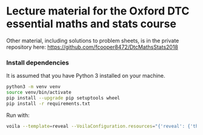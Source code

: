 # Lecture material for the Oxford DTC essential maths and stats course

Other material, including solutions to problem sheets, is in the private repository here:
<https://github.com/fcooper8472/DtcMathsStats2018>


### Install dependencies

It is assumed that you have Python 3 installed on your machine.

```bash
python3 -m venv venv
source venv/bin/activate
pip install --upgrade pip setuptools wheel
pip install -r requirements.txt
```

Run with:

```bash
voila --template=reveal --VoilaConfiguration.resources="{'reveal': {'theme': 'serif'}}" .\lecture-02-indices-logs.ipynb
```
